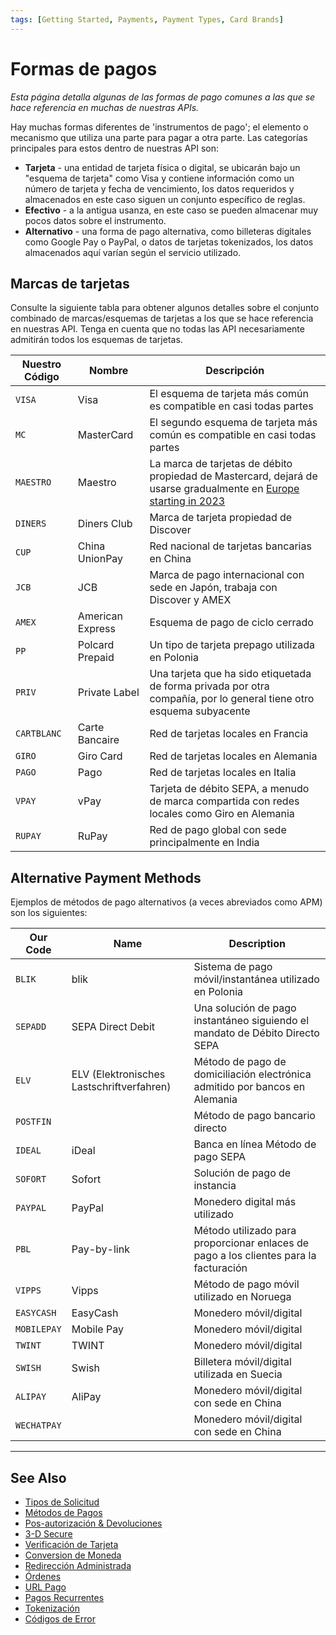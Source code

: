 ```yaml
---
tags: [Getting Started, Payments, Payment Types, Card Brands]
---
```


# Formas de pagos

*Esta página detalla algunas de las formas de pago comunes a las que se hace referencia en muchas de nuestras APIs.*

Hay muchas formas diferentes de 'instrumentos de pago'; el elemento o mecanismo que utiliza una parte para pagar a otra parte. Las categorías principales para estos dentro de nuestras API son:

- **Tarjeta** - una entidad de tarjeta física o digital, se ubicarán bajo un "esquema de tarjeta" como Visa y contiene información como un número de tarjeta y fecha de vencimiento, los datos requeridos y almacenados en este caso siguen un conjunto específico de reglas.
- **Efectivo** - a la antigua usanza, en este caso se pueden almacenar muy pocos datos sobre el instrumento.
- **Alternativo** - una forma de pago alternativa, como billeteras digitales como Google Pay o PayPal, o datos de tarjetas tokenizados, los datos almacenados aquí varían según el servicio utilizado.

## Marcas de tarjetas

Consulte la siguiente tabla para obtener algunos detalles sobre el conjunto combinado de marcas/esquemas de tarjetas a los que se hace referencia en nuestras API. Tenga en cuenta que no todas las API necesariamente admitirán todos los esquemas de tarjetas.

|Nuestro Código   | Nombre           | Descripción                                                                                                                                                            |
|-----------------|------------------|------------------------------------------------------------------------------------------------------------------------------------------------------------------------|
| ```VISA```      | Visa             | El esquema de tarjeta más común es compatible en casi todas partes                                                                                                     |
| ```MC```        | MasterCard       | El segundo esquema de tarjeta más común es compatible en casi todas partes                                                                                             |
| ```MAESTRO```   | Maestro          | La marca de tarjetas de débito propiedad de Mastercard, dejará de usarse gradualmente en [Europe starting in 2023](https://en.wikipedia.org/wiki/Maestro_(debit_card)) |
| ```DINERS```    | Diners Club      | Marca de tarjeta propiedad de Discover                                                                                                                                 |
| ```CUP```       | China UnionPay   | Red nacional de tarjetas bancarias en China                                                                                                                            |
| ```JCB```       | JCB              | Marca de pago internacional con sede en Japón, trabaja con Discover y AMEX                                                                                             |
| ```AMEX```      | American Express | Esquema de pago de ciclo cerrado                                                                                                                                       |
| ```PP```        | Polcard Prepaid  | Un tipo de tarjeta prepago utilizada en Polonia                                                                                                                        |
| ```PRIV```      | Private Label    | Una tarjeta que ha sido etiquetada de forma privada por otra compañía, por lo general tiene otro esquema subyacente                                                    |
| ```CARTBLANC``` | Carte Bancaire   | Red de tarjetas locales en Francia                                                                                                                                     |
| ```GIRO```      | Giro Card        | Red de tarjetas locales en Alemania                                                                                                                                    |
| ```PAGO```      | Pago             | Red de tarjetas locales en Italia                                                                                                                                      |
| ```VPAY```      | vPay             | Tarjeta de débito SEPA, a menudo de marca compartida con redes locales como Giro en Alemania                                                                           |
| ```RUPAY```     | RuPay            | Red de pago global con sede principalmente en India                                                                                                                    |

## Alternative Payment Methods

Ejemplos de métodos de pago alternativos (a veces abreviados como APM) son los siguientes:

| Our Code        | Name                                      | Description                                                                           |
|-----------------|-------------------------------------------|---------------------------------------------------------------------------------------|
| ```BLIK```      | blik                                      | Sistema de pago móvil/instantánea utilizado en Polonia                                |
| ```SEPADD```    | SEPA Direct Debit                         | Una solución de pago instantáneo siguiendo el mandato de Débito Directo SEPA          |
| ```ELV```       | ELV (Elektronisches Lastschriftverfahren) | Método de pago de domiciliación electrónica admitido por bancos en Alemania           |
| ```POSTFIN```   |                                           | Método de pago bancario directo                                                       |
| ```IDEAL```     | iDeal                                     |Banca en línea Método de pago SEPA                                                     |
| ```SOFORT```    | Sofort                                    | Solución de pago de instancia                                                         |
| ```PAYPAL```    | PayPal                                    | Monedero digital más utilizado                                                        |
| ```PBL```       | Pay-by-link                               | Método utilizado para proporcionar enlaces de pago a los clientes para la facturación |
| ```VIPPS```     | Vipps                                     | Método de pago móvil utilizado en Noruega                                             |
| ```EASYCASH```  | EasyCash                                  | Monedero móvil/digital                                                                |
| ```MOBILEPAY``` | Mobile Pay                                | Monedero móvil/digital                                                                |
| ```TWINT```     | TWINT                                     | Monedero móvil/digital                                                                |
| ```SWISH```     | Swish                                     | Billetera móvil/digital utilizada en Suecia                                           |
| ```ALIPAY```    | AliPay                                    | Monedero móvil/digital con sede en China                                              |
| ```WECHATPAY``` |                                           | Monedero móvil/digital con sede en China                                              |


---

## See Also

- [Tipos de Solicitud](?path=docs/español/pagos/3-1-tipos-solicitudes.md)
- [Métodos de Pagos](?path=docs/español/pagos/3-2-metodos-pago.md)
- [Pos-autorización & Devoluciones](?path=docs/español/pagos/3-4-post-aut.md)
- [3-D Secure](?path=docs/español/pagos/3-5-3d-secure.md)
- [Verificación de Tarjeta](?path=docs/español/pagos/3-6-verificacion-tarjeta.md)
- [Conversion de Moneda](?path=docs/3-7-currency-conversion.md)
- [Redirección Administrada](?path=docs/3-8-managed-redirect.md)
- [Órdenes](?path=docs/3-9-orders.md)
- [URL Pago](?path=docs/3-10-payment-url.md)
- [Pagos Recurrentes](?path=docs/3-11-recurring-payments.md)
- [Tokenización](?path=docs/3-12-tokenisation.md)
- [Códigos de Error](?path=docs/3-13-error-codes.md)
